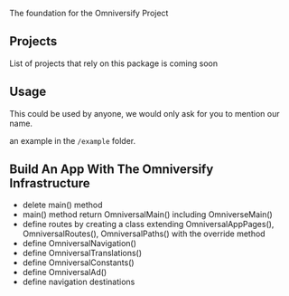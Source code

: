 <!-- 
This README describes the package. If you publish this package to pub.dev,
this README's contents appear on the landing page for your package.

For information about how to write a good package README, see the guide for
[writing package pages](https://dart.dev/guides/libraries/writing-package-pages). 

For general information about developing packages, see the Dart guide for
[creating packages](https://dart.dev/guides/libraries/create-library-packages)
and the Flutter guide for
[developing packages and plugins](https://flutter.dev/developing-packages). 
-->

The foundation for the Omniversify Project

## Projects

List of projects that rely on this package is coming soon


## Usage

This could be used by anyone, we would only ask for you to mention our name.

an example in the `/example` folder. 

## Build An App With The Omniversify Infrastructure

- delete main() method
- main() method return OmniversalMain() including OmniverseMain()
- define routes by creating a class extending OmniversalAppPages(), OmniversalRoutes(), OmniversalPaths() with the override method
- define OmniversalNavigation() 
- define OmniversalTranslations()
- define OmniversalConstants()
- define OmniversalAd()
- define navigation destinations


